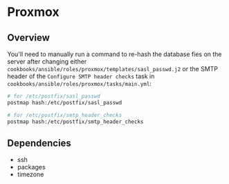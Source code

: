 # Proxmox

## Overview

You'll need to manually run a command to re-hash the database fies on the server after changing either `cookbooks/ansible/roles/proxmox/templates/sasl_passwd.j2` or the SMTP header of the `Configure SMTP header checks` task in `cookbooks/ansible/roles/proxmox/tasks/main.yml`:

```bash
# for /etc/postfix/sasl_passwd
postmap hash:/etc/postfix/sasl_passwd

# for /etc/postfix/smtp_header_checks
postmap hash:/etc/postfix/smtp_header_checks
```

##  Dependencies

- ssh
- packages
- timezone
